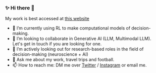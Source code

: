 ### ✨ Hi there 👋

My work is best accessed at [this website](https://shayanshafquat.github.io)

- 🔭 I’m currently using RL to make computational models of decision-making.
- 👯 I’m looking to collaborate in Generative AI (LLM, Multimodal LLM). Let's get in touch if you are looking for one.
- 🤔 I’m actively looking out for research-based roles in the field of decision-making (neuroscience + AI)
- 💬 Ask me about my work, travel trips and football.
- 📫 How to reach me: DM me over [Twitter](https://twitter.com/shayan1618) / [Instagram](https://www.instagram.com/shayanshafquat/) or email me.
